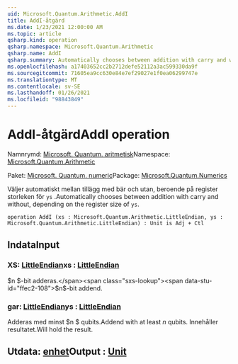 ```yaml
---
uid: Microsoft.Quantum.Arithmetic.AddI
title: AddI-åtgärd
ms.date: 1/23/2021 12:00:00 AM
ms.topic: article
qsharp.kind: operation
qsharp.namespace: Microsoft.Quantum.Arithmetic
qsharp.name: AddI
qsharp.summary: Automatically chooses between addition with carry and without, depending on the register size of `ys`.
ms.openlocfilehash: a17403652cc2b2712defe52112a3ac599330da9f
ms.sourcegitcommit: 71605ea9cc630e84e7ef29027e1f0ea06299747e
ms.translationtype: MT
ms.contentlocale: sv-SE
ms.lasthandoff: 01/26/2021
ms.locfileid: "98843849"
---
```

# <a name="addi-operation"></a><span data-ttu-id="ffec2-102">AddI-åtgärd</span><span class="sxs-lookup"><span data-stu-id="ffec2-102">AddI operation</span></span>

<span data-ttu-id="ffec2-103">Namnrymd: [Microsoft. Quantum. aritmetisk](xref:Microsoft.Quantum.Arithmetic)</span><span class="sxs-lookup"><span data-stu-id="ffec2-103">Namespace: [Microsoft.Quantum.Arithmetic](xref:Microsoft.Quantum.Arithmetic)</span></span>

<span data-ttu-id="ffec2-104">Paket: [Microsoft. Quantum. numeric](https://nuget.org/packages/Microsoft.Quantum.Numerics)</span><span class="sxs-lookup"><span data-stu-id="ffec2-104">Package: [Microsoft.Quantum.Numerics](https://nuget.org/packages/Microsoft.Quantum.Numerics)</span></span>


<span data-ttu-id="ffec2-105">Väljer automatiskt mellan tillägg med bär och utan, beroende på register storleken för `ys` .</span><span class="sxs-lookup"><span data-stu-id="ffec2-105">Automatically chooses between addition with carry and without, depending on the register size of `ys`.</span></span>

```qsharp
operation AddI (xs : Microsoft.Quantum.Arithmetic.LittleEndian, ys : Microsoft.Quantum.Arithmetic.LittleEndian) : Unit is Adj + Ctl
```


## <a name="input"></a><span data-ttu-id="ffec2-106">Indata</span><span class="sxs-lookup"><span data-stu-id="ffec2-106">Input</span></span>

### <a name="xs--littleendian"></a><span data-ttu-id="ffec2-107">XS: [LittleEndian](xref:Microsoft.Quantum.Arithmetic.LittleEndian)</span><span class="sxs-lookup"><span data-stu-id="ffec2-107">xs : [LittleEndian](xref:Microsoft.Quantum.Arithmetic.LittleEndian)</span></span>

<span data-ttu-id="ffec2-108">$n $-bit adderas.</span><span class="sxs-lookup"><span data-stu-id="ffec2-108">$n$-bit addend.</span></span>


### <a name="ys--littleendian"></a><span data-ttu-id="ffec2-109">gar: [LittleEndian](xref:Microsoft.Quantum.Arithmetic.LittleEndian)</span><span class="sxs-lookup"><span data-stu-id="ffec2-109">ys : [LittleEndian](xref:Microsoft.Quantum.Arithmetic.LittleEndian)</span></span>

<span data-ttu-id="ffec2-110">Adderas med minst $n $ qubits.</span><span class="sxs-lookup"><span data-stu-id="ffec2-110">Addend with at least $n$ qubits.</span></span> <span data-ttu-id="ffec2-111">Innehåller resultatet.</span><span class="sxs-lookup"><span data-stu-id="ffec2-111">Will hold the result.</span></span>



## <a name="output--unit"></a><span data-ttu-id="ffec2-112">Utdata: [enhet](xref:microsoft.quantum.lang-ref.unit)</span><span class="sxs-lookup"><span data-stu-id="ffec2-112">Output : [Unit](xref:microsoft.quantum.lang-ref.unit)</span></span>

